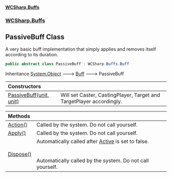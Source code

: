 #### [WCSharp.Buffs](index.md 'index')
### [WCSharp.Buffs](WCSharp.Buffs.md 'WCSharp.Buffs')

## PassiveBuff Class

A very basic buff implementation that simply applies and removes itself according to its duration.

```csharp
public abstract class PassiveBuff : WCSharp.Buffs.Buff
```

Inheritance [System.Object](https://docs.microsoft.com/en-us/dotnet/api/System.Object 'System.Object') &#129106; [Buff](WCSharp.Buffs.Buff.md 'WCSharp.Buffs.Buff') &#129106; PassiveBuff

| Constructors | |
| :--- | :--- |
| [PassiveBuff(unit, unit)](WCSharp.Buffs.PassiveBuff.PassiveBuff(War3Api.Common.unit,War3Api.Common.unit).md 'WCSharp.Buffs.PassiveBuff.PassiveBuff(War3Api.Common.unit, War3Api.Common.unit)') | Will set Caster, CastingPlayer, Target and TargetPlayer accordingly. |

| Methods | |
| :--- | :--- |
| [Action()](WCSharp.Buffs.PassiveBuff.Action().md 'WCSharp.Buffs.PassiveBuff.Action()') | Called by the system. Do not call yourself. |
| [Apply()](WCSharp.Buffs.PassiveBuff.Apply().md 'WCSharp.Buffs.PassiveBuff.Apply()') | Called by the system. Do not call yourself. |
| [Dispose()](WCSharp.Buffs.PassiveBuff.Dispose().md 'WCSharp.Buffs.PassiveBuff.Dispose()') | Automatically called after [Active](WCSharp.Buffs.Buff.Active.md 'WCSharp.Buffs.Buff.Active') is set to false.<br/><br/><br/>Automatically called by the system. Do not call yourself. |
